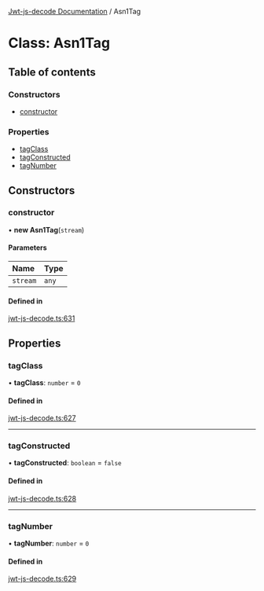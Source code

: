 [Jwt-js-decode Documentation](../README.md) / Asn1Tag

# Class: Asn1Tag

## Table of contents

### Constructors

- [constructor](Asn1Tag.md#constructor)

### Properties

- [tagClass](Asn1Tag.md#tagclass)
- [tagConstructed](Asn1Tag.md#tagconstructed)
- [tagNumber](Asn1Tag.md#tagnumber)

## Constructors

### constructor

• **new Asn1Tag**(`stream`)

#### Parameters

| Name | Type |
| :------ | :------ |
| `stream` | `any` |

#### Defined in

[jwt-js-decode.ts:631](https://github.com/tomitribe/jwt-js-decode/blob/91ca043/src/jwt-js-decode.ts#L631)

## Properties

### tagClass

• **tagClass**: `number` = `0`

#### Defined in

[jwt-js-decode.ts:627](https://github.com/tomitribe/jwt-js-decode/blob/91ca043/src/jwt-js-decode.ts#L627)

___

### tagConstructed

• **tagConstructed**: `boolean` = `false`

#### Defined in

[jwt-js-decode.ts:628](https://github.com/tomitribe/jwt-js-decode/blob/91ca043/src/jwt-js-decode.ts#L628)

___

### tagNumber

• **tagNumber**: `number` = `0`

#### Defined in

[jwt-js-decode.ts:629](https://github.com/tomitribe/jwt-js-decode/blob/91ca043/src/jwt-js-decode.ts#L629)
